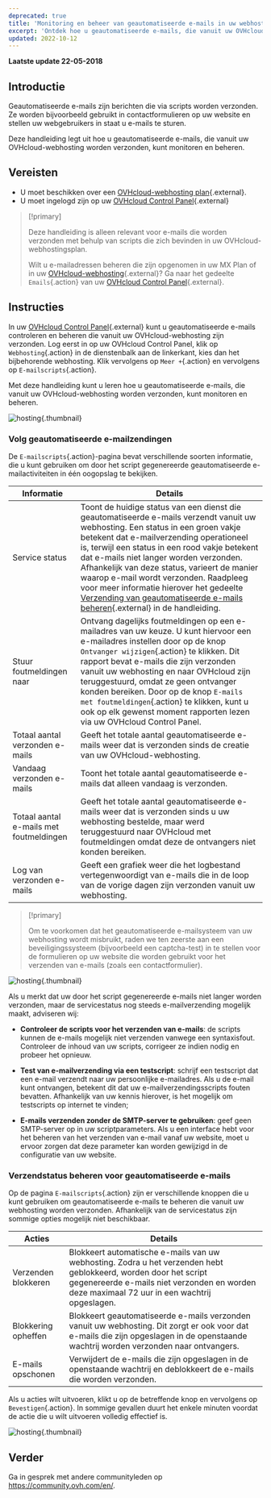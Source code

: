 ```yaml
---
deprecated: true
title: 'Monitoring en beheer van geautomatiseerde e-mails in uw webhosting'
excerpt: 'Ontdek hoe u geautomatiseerde e-mails, die vanuit uw OVHcloud-webhosting worden verzonden, kunt monitoren en beheren'
updated: 2022-10-12
---
```


**Laatste update 22-05-2018**

## Introductie

Geautomatiseerde e-mails zijn berichten die via scripts worden verzonden. Ze worden bijvoorbeeld gebruikt in contactformulieren op uw website en stellen uw webgebruikers in staat u e-mails te sturen.

Deze handleiding legt uit hoe u geautomatiseerde e-mails, die vanuit uw OVHcloud-webhosting worden verzonden, kunt monitoren en beheren.

## Vereisten

- U moet beschikken over een [OVHcloud-webhosting plan](https://www.ovh.com/nl/shared-hosting/){.external}.
- U moet ingelogd zijn op uw [OVHcloud Control Panel](https://www.ovh.com/auth/?action=gotomanager&from=https://www.ovh.nl/&ovhSubsidiary=nl){.external}

> [!primary]
>
> Deze handleiding is alleen relevant voor e-mails die worden verzonden met behulp van scripts die zich bevinden in uw OVHcloud-webhostingsplan.
>
> Wilt u e-mailadressen beheren die zijn opgenomen in uw MX Plan of in uw [OVHcloud-webhosting](https://www.ovh.com/nl/shared-hosting/){.external}? Ga naar het gedeelte `Emails`{.action} van uw [OVHcloud Control Panel](https://www.ovh.com/auth/?action=gotomanager&from=https://www.ovh.nl/&ovhSubsidiary=nl){.external}.
>

## Instructies

In uw [OVHcloud Control Panel](https://www.ovh.com/auth/?action=gotomanager&from=https://www.ovh.nl/&ovhSubsidiary=nl){.external} kunt u geautomatiseerde e-mails controleren en beheren die vanuit uw OVHcloud-webhosting zijn verzonden. Log eerst in op uw OVHcloud Control Panel, klik op `Webhosting`{.action} in de dienstenbalk aan de linkerkant, kies dan het bijbehorende webhosting. Klik vervolgens op `Meer +`{.action} en vervolgens op `E-mailscripts`{.action}.

Met deze handleiding kunt u leren hoe u geautomatiseerde e-mails, die vanuit uw OVHcloud-webhosting worden verzonden, kunt monitoren en beheren.

![hosting](images/monitoring-automatic-emails-step1.png){.thumbnail}

### Volg geautomatiseerde e-mailzendingen

De `E-mailscripts`{.action}-pagina bevat verschillende soorten informatie, die u kunt gebruiken om door het script gegenereerde geautomatiseerde e-mailactiviteiten in één oogopslag te bekijken.

|Informatie|Details|
|---|---|
|Service status|Toont de huidige status van een dienst die geautomatiseerde e-mails verzendt vanuit uw webhosting. Een status in een groen vakje betekent dat e-mailverzending operationeel is, terwijl een status in een rood vakje betekent dat e-mails niet langer worden verzonden. Afhankelijk van deze status, varieert de manier waarop e-mail wordt verzonden. Raadpleeg voor meer informatie hierover het gedeelte [Verzending van geautomatiseerde e-mails beheren](/pages/web/hosting/mail_function_script_records#verzendstatus-beheren-voor-geautomatiseerde-e-mails){.external} in de handleiding.|
|Stuur foutmeldingen naar|Ontvang dagelijks foutmeldingen op een e-mailadres van uw keuze. U kunt hiervoor een e-mailadres instellen door op de knop `Ontvanger wijzigen`{.action} te klikken. Dit rapport bevat e-mails die zijn verzonden vanuit uw webhosting en naar OVHcloud zijn teruggestuurd, omdat ze geen ontvanger konden bereiken. Door op de knop `E-mails met foutmeldingen`{.action} te klikken, kunt u ook op elk gewenst moment rapporten lezen via uw OVHcloud Control Panel.|
|Totaal aantal verzonden e-mails|Geeft het totale aantal geautomatiseerde e-mails weer dat is verzonden sinds de creatie van uw OVHcloud-webhosting.|
|Vandaag verzonden e-mails |Toont het totale aantal geautomatiseerde e-mails dat alleen vandaag is verzonden.|
|Totaal aantal e-mails met foutmeldingen|Geeft het totale aantal geautomatiseerde e-mails weer dat is verzonden sinds u uw webhosting bestelde, maar werd teruggestuurd naar OVHcloud met foutmeldingen omdat deze de ontvangers niet konden bereiken.|
|Log van verzonden e-mails|Geeft een grafiek weer die het logbestand vertegenwoordigt van e-mails die in de loop van de vorige dagen zijn verzonden vanuit uw webhosting.|

> [!primary]
>
> Om te voorkomen dat het geautomatiseerde e-mailsysteem van uw webhosting wordt misbruikt, raden we ten zeerste aan een beveiligingssysteem (bijvoorbeeld een captcha-test) in te stellen voor de formulieren op uw website die worden gebruikt voor het verzenden van e-mails (zoals een contactformulier).
>

![hosting](images/monitoring-automatic-emails-step2.png){.thumbnail}

Als u merkt dat uw door het script gegenereerde e-mails niet langer worden verzonden, maar de servicestatus nog steeds e-mailverzending mogelijk maakt, adviseren wij:

- **Controleer de scripts voor het verzenden van e-mails**: de scripts kunnen de e-mails mogelijk niet verzenden vanwege een syntaxisfout. Controleer de inhoud van uw scripts, corrigeer ze indien nodig en probeer het opnieuw.

- **Test van e-mailverzending via een testscript**: schrijf een testscript dat een e-mail verzendt naar uw persoonlijke e-mailadres. Als u de e-mail kunt ontvangen, betekent dit dat uw e-mailverzendingsscripts fouten bevatten. Afhankelijk van uw kennis hierover, is het mogelijk om testscripts op internet te vinden;

- **E-mails verzenden zonder de SMTP-server te gebruiken**: geef geen SMTP-server op in uw scriptparameters. Als u een interface hebt voor het beheren van het verzenden van e-mail vanaf uw website, moet u ervoor zorgen dat deze parameter kan worden gewijzigd in de configuratie van uw website.

### Verzendstatus beheren voor geautomatiseerde e-mails

Op de pagina `E-mailscripts`{.action} zijn er verschillende knoppen die u kunt gebruiken om geautomatiseerde e-mails te beheren die vanuit uw webhosting worden verzonden. Afhankelijk van de servicestatus zijn sommige opties mogelijk niet beschikbaar.

|Acties|Details|
|---|---|
|Verzenden blokkeren|Blokkeert automatische e-mails van uw webhosting. Zodra u het verzenden hebt geblokkeerd, worden door het script gegenereerde e-mails niet verzonden en worden deze maximaal 72 uur in een wachtrij opgeslagen.|
|Blokkering opheffen|Blokkeert geautomatiseerde e-mails verzonden vanuit uw webhosting. Dit zorgt er ook voor dat e-mails die zijn opgeslagen in de openstaande wachtrij worden verzonden naar ontvangers.|
|E-mails opschonen|Verwijdert de e-mails die zijn opgeslagen in de openstaande wachtrij en deblokkeert de e-mails die worden verzonden.|

Als u acties wilt uitvoeren, klikt u op de betreffende knop en vervolgens op `Bevestigen`{.action}. In sommige gevallen duurt het enkele minuten voordat de actie die u wilt uitvoeren volledig effectief is.

![hosting](images/monitoring-automatic-emails-step3.png){.thumbnail}

## Verder

Ga in gesprek met andere communityleden op <https://community.ovh.com/en/>.
